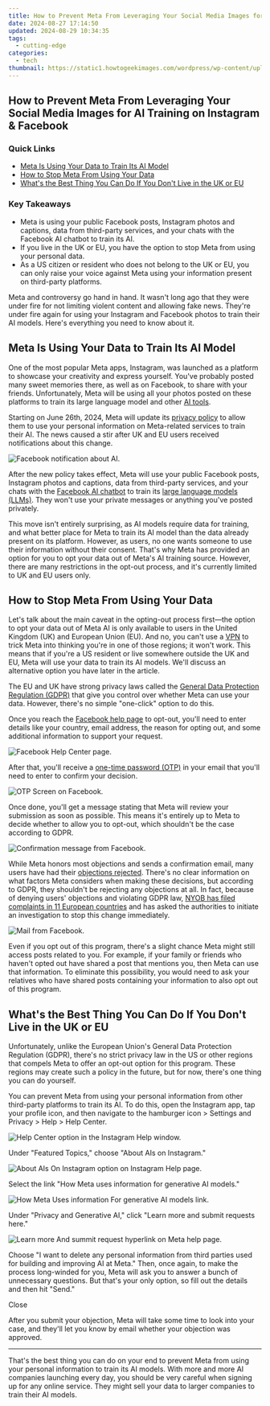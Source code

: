 ```yaml
---
title: How to Prevent Meta From Leveraging Your Social Media Images for AI Training on Instagram & Facebook
date: 2024-08-27 17:14:50
updated: 2024-08-29 10:34:35
tags:
  - cutting-edge
categories:
  - tech
thumbnail: https://static1.howtogeekimages.com/wordpress/wp-content/uploads/2024/06/meta-uses-your-instagram-and-facebook-photos-to-train-its-ai.jpg
---
```


## How to Prevent Meta From Leveraging Your Social Media Images for AI Training on Instagram & Facebook

### Quick Links

* [Meta Is Using Your Data to Train Its AI Model](https://facebook-videos.techidaily.com/new-2024-approved-fbs-hot-five-most-captivating-vids/)
* [How to Stop Meta From Using Your Data](https://some-skills.techidaily.com/in-2024-the-ultimate-guide-to-using-vlc-for-mp4-and-format-shifting/)
* [What's the Best Thing You Can Do If You Don't Live in the UK or EU](https://driver-download.techidaily.com/up-to-date-driver-support-for-your-hp-deskjet-3700-printer/)

### Key Takeaways

* Meta is using your public Facebook posts, Instagram photos and captions, data from third-party services, and your chats with the Facebook AI chatbot to train its AI.
* If you live in the UK or EU, you have the option to stop Meta from using your personal data.
* As a US citizen or resident who does not belong to the UK or EU, you can only raise your voice against Meta using your information present on third-party platforms.

 Meta and controversy go hand in hand. It wasn't long ago that they were under fire for not limiting violent content and allowing fake news. They're under fire again for using your Instagram and Facebook photos to train their AI models. Here's everything you need to know about it.

##  Meta Is Using Your Data to Train Its AI Model

 One of the most popular Meta apps, Instagram, was launched as a platform to showcase your creativity and express yourself. You've probably posted many sweet memories there, as well as on Facebook, to share with your friends. Unfortunately, Meta will be using all your photos posted on these platforms to train its large language model and other [AI tools](https://youtube-stream.techidaily.com/2024-approved-getting-the-most-out-of-live-sports-on-youtube-tv/).

 Starting on June 26th, 2024, Meta will update its [privacy policy](https://www.facebook.com/privacy/policy/) to allow them to use your personal information on Meta-related services to train their AI. The news caused a stir after UK and EU users received notifications about this change.

![Facebook notification about AI.](https://static1.howtogeekimages.com/wordpress/wp-content/uploads/2024/06/facebook-notification-about-ai.jpg) 

 After the new policy takes effect, Meta will use your public Facebook posts, Instagram photos and captions, data from third-party services, and your chats with the [Facebook AI chatbot](https://location-social.techidaily.com/4-feasible-ways-to-fake-location-on-facebook-for-your-oppo-a79-5g-drfone-by-drfone-virtual-android/) to train its [large language models (LLMs)](https://extra-support.techidaily.com/2024-approved-picture-perfect-presentation-software-for-impeccable-photo-framing/). They won't use your private messages or anything you've posted privately.

 This move isn't entirely surprising, as AI models require data for training, and what better place for Meta to train its AI model than the data already present on its platform. However, as users, no one wants someone to use their information without their consent. That's why Meta has provided an option for you to opt your data out of Meta's AI training source. However, there are many restrictions in the opt-out process, and it's currently limited to UK and EU users only.

##  How to Stop Meta From Using Your Data

 Let's talk about the main caveat in the opting-out process first—the option to opt your data out of Meta AI is only available to users in the United Kingdom (UK) and European Union (EU). And no, you can't use a [VPN](https://extra-guidance.techidaily.com/2024-approved-masterclass-in-3d-color-grading-with-custom-luts/) to trick Meta into thinking you're in one of those regions; it won't work. This means that if you're a US resident or live somewhere outside the UK and EU, Meta will use your data to train its AI models. We'll discuss an alternative option you have later in the article.

 The EU and UK have strong privacy laws called the [General Data Protection Regulation (GDPR)](https://gdpr-info.eu/issues/personal-data/) that give you control over whether Meta can use your data. However, there's no simple "one-click" option to do this.

 Once you reach the [Facebook help page](https://www.facebook.com/help/contact/6359191084165019) to opt-out, you'll need to enter details like your country, email address, the reason for opting out, and some additional information to support your request.

![Facebook Help Center page.](https://static1.howtogeekimages.com/wordpress/wp-content/uploads/2024/06/facebook-help-center-page.jpg) 

 After that, you'll receive a [one-time password (OTP)](https://www.howtogeek.com/771674/what-does-otp-mean-and-how-do-you-use-it/) in your email that you'll need to enter to confirm your decision.

![OTP Screen on Facebook.](https://static1.howtogeekimages.com/wordpress/wp-content/uploads/2024/06/otp-screen-on-facebook.jpg) 

 Once done, you'll get a message stating that Meta will review your submission as soon as possible. This means it's entirely up to Meta to decide whether to allow you to opt-out, which shouldn't be the case according to GDPR.

![Confirmation message from Facebook.](https://static1.howtogeekimages.com/wordpress/wp-content/uploads/2024/06/confirmation-message-from-facebook.jpg) 

 While Meta honors most objections and sends a confirmation email, many users have had their [objections rejected](https://x.com/anninosj/status/1795328977466536041). There's no clear information on what factors Meta considers when making these decisions, but according to GDPR, they shouldn't be rejecting any objections at all. In fact, because of denying users' objections and violating GDPR law, [NYOB has filed complaints in 11 European countries](https://noyb.eu/en/noyb-urges-11-dpas-immediately-stop-metas-abuse-personal-data-ai) and has asked the authorities to initiate an investigation to stop this change immediately.

![Mail from Facebook.](https://static1.howtogeekimages.com/wordpress/wp-content/uploads/2024/06/mail-from-facebook.jpg) 

 Even if you opt out of this program, there's a slight chance Meta might still access posts related to you. For example, if your family or friends who haven't opted out have shared a post that mentions you, then Meta can use that information. To eliminate this possibility, you would need to ask your relatives who have shared posts containing your information to also opt out of this program.

##  What's the Best Thing You Can Do If You Don't Live in the UK or EU

 Unfortunately, unlike the European Union's General Data Protection Regulation (GDPR), there's no strict privacy law in the US or other regions that compels Meta to offer an opt-out option for this program. These regions may create such a policy in the future, but for now, there's one thing you can do yourself.

 You can prevent Meta from using your personal information from other third-party platforms to train its AI. To do this, open the Instagram app, tap your profile icon, and then navigate to the hamburger icon > Settings and Privacy > Help > Help Center.

![Help Center option in the Instagram Help window.](https://static1.howtogeekimages.com/wordpress/wp-content/uploads/2024/06/help-center-option-in-the-instagram-help-window.jpg) 

 Under "Featured Topics," choose "About AIs on Instagram."

![About AIs On Instagram option on Instagram Help page.](https://static1.howtogeekimages.com/wordpress/wp-content/uploads/2024/06/about-ais-on-instagram-option-on-instagram-help-page.jpg) 

 Select the link "How Meta uses information for generative AI models."

![How Meta Uses information For generative AI models link.](https://static1.howtogeekimages.com/wordpress/wp-content/uploads/2024/06/how-meta-uses-information-for-generative-ai-models-link.jpg) 

 Under "Privacy and Generative AI," click "Learn more and submit requests here."

![Learn more And summit request hyperlink on Meta help page.](https://static1.howtogeekimages.com/wordpress/wp-content/uploads/2024/06/learn-more-and-summit-request-hyperlink-on-meta-help-page.jpg) 

 Choose "I want to delete any personal information from third parties used for building and improving AI at Meta." Then, once again, to make the process long-winded for you, Meta will ask you to answer a bunch of unnecessary questions. But that's your only option, so fill out the details and then hit "Send."

Close 

 After you submit your objection, Meta will take some time to look into your case, and they'll let you know by email whether your objection was approved.

---

 That's the best thing you can do on your end to prevent Meta from using your personal information to train its AI models. With more and more AI companies launching every day, you should be very careful when signing up for any online service. They might sell your data to larger companies to train their AI models.

<ins class="adsbygoogle"
     style="display:block"
     data-ad-format="autorelaxed"
     data-ad-client="ca-pub-7571918770474297"
     data-ad-slot="1223367746"></ins>



<ins class="adsbygoogle"
     style="display:block"
     data-ad-client="ca-pub-7571918770474297"
     data-ad-slot="8358498916"
     data-ad-format="auto"
     data-full-width-responsive="true"></ins>
